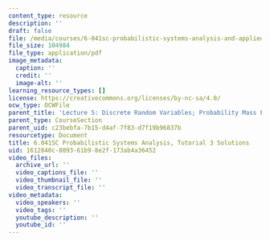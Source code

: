 ```yaml
---
content_type: resource
description: ''
draft: false
file: /media/courses/6-041sc-probabilistic-systems-analysis-and-applied-probability-fall-2013/1612840c809361b98e2f173ab4a36452_MIT6_041SCF13_tut03_sol.pdf
file_size: 104984
file_type: application/pdf
image_metadata:
  caption: ''
  credit: ''
  image-alt: ''
learning_resource_types: []
license: https://creativecommons.org/licenses/by-nc-sa/4.0/
ocw_type: OCWFile
parent_title: 'Lecture 5: Discrete Random Variables; Probability Mass Functions; Expectations'
parent_type: CourseSection
parent_uid: c23bebfa-7b15-d4af-7f83-d7f19b96837b
resourcetype: Document
title: 6.041SC Probabilistic Systems Analysis, Tutorial 3 Solutions
uid: 1612840c-8093-61b9-8e2f-173ab4a36452
video_files:
  archive_url: ''
  video_captions_file: ''
  video_thumbnail_file: ''
  video_transcript_file: ''
video_metadata:
  video_speakers: ''
  video_tags: ''
  youtube_description: ''
  youtube_id: ''
---
```

